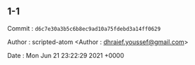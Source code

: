 ## 1-1 

 Commit : `d6c7e30a3b5c6b8ec9ad10a75fdebd3a14ff0629`

 Author : scripted-atom <Author : dhraief.youssef@gmail.com> 

 Date 	: Mon Jun 21 23:22:29 2021 +0000 

